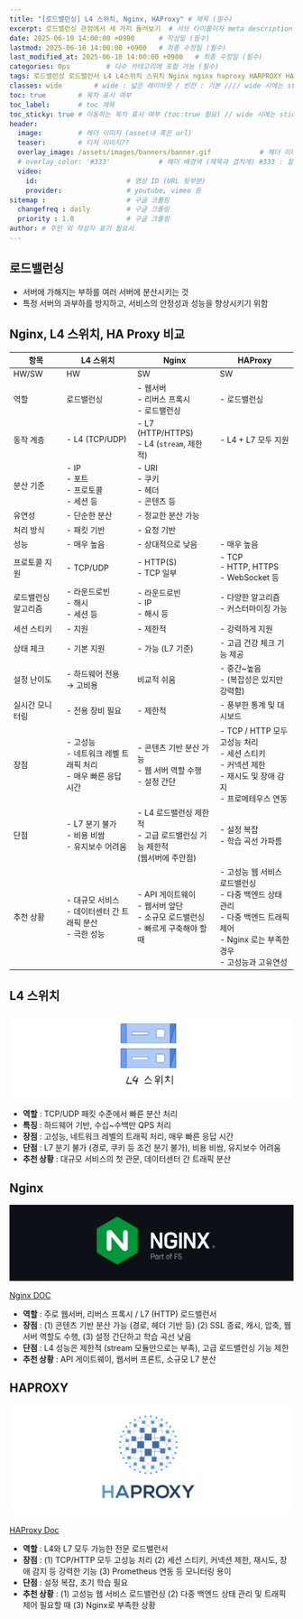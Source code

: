 ```yaml
---
title: "[로드밸런싱] L4 스위치, Nginx, HAProxy" # 제목 (필수)
excerpt: 로드밸런싱 관점에서 세 가지 둘러보기  # 서브 타이틀이자 meta description (필수)
date: 2025-06-10 14:00:00 +0900      # 작성일 (필수)
lastmod: 2025-06-10 14:00:00 +0900   # 최종 수정일 (필수)
last_modified_at: 2025-06-10 14:00:00 +0900   # 최종 수정일 (필수)
categories: Ops         # 다수 카테고리에 포함 가능 (필수)
tags: 로드밸런싱 로드밸런서 L4 L4스위치 스위치 Nginx nginx haproxy HARPROXY HAProxy                     # 태그 복수개 가능 (필수)
classes: wide        # wide : 넓은 레이아웃 / 빈칸 : 기본 //// wide 시에는 sticky toc 불가
toc: true        # 목차 표시 여부
toc_label:       # toc 제목
toc_sticky: true # 이동하는 목차 표시 여부 (toc:true 필요) // wide 시에는 sticky toc 불가
header: 
  image:         # 헤더 이미지 (asset내 혹은 url)
  teaser:        # 티저 이미지??
  overlay_image: /assets/images/banners/banner.gif            # 헤더 이미지 (제목과 겹치게)
  # overlay_color: '#333'            # 헤더 배경색 (제목과 겹치게) #333 : 짙은 회색 (필수)
  video:
    id:                      # 영상 ID (URL 뒷부분)
    provider:                # youtube, vimeo 등
sitemap :                    # 구글 크롤링
  changefreq : daily         # 구글 크롤링
  priority : 1.0             # 구글 크롤링
author: # 주인 외 작성자 표기 필요시
---
```

<!--postNo: 20250610_003-->


## 로드밸런싱  

- 서버에 가해지는 부하를 여러 서버에 분산시키는 것    
- 특정 서버의 과부하를 방지하고, 서비스의 안정성과 성능을 향상시키기 위함  

## Nginx, L4 스위치, HA Proxy 비교  

| 항목 | L4 스위치 | Nginx| HAProxy|
| ---- | -------- | ---- | ------ |
| HW/SW| HW | SW | SW |
| 역할 | 로드밸런싱| - 웹서버<br>- 리버스 프록시<br>- 로드밸런싱<br>| - 로드밸런싱|
| 동작 계층| - L4 (TCP/UDP) | - L7 (HTTP/HTTPS)<br>- L4 (`stream`, 제한적)| - L4 + L7 모두 지원|
| 분산 기준| - IP<br>- 포트<br>- 프로토콜<br>- 세션 등 | - URI<br>- 쿠키<br>- 헤더<br>- 콘텐츠 등 ||
| 유연성| - 단순한 분산 | - 정교한 분산 가능||
| 처리 방식| - 패킷 기반| - 요청 기반||
| 성능 | - 매우 높음| - 상대적으로 낮음 | - 매우 높음|
| 프로토콜 지원| - TCP/UDP| - HTTP(S)<br>- TCP 일부| - TCP<br>- HTTP, HTTPS<br>- WebSocket 등|
| 로드밸런싱 알고리즘 | - 라운드로빈<br>- 해시<br>- 세션 등| - 라운드로빈<br>- IP<br>- 해시 등| - 다양한 알고리즘<br>- 커스터마이징 가능|
| 세션 스티키 | - 지원 | - 제한적| - 강력하게 지원|
| 상태 체크| - 기본 지원| - 가능 (L7 기준) | - 고급 건강 체크 기능 제공 |
| 설정 난이도 | - 하드웨어 전용<br>→ 고비용 | 비교적 쉬움 | - 중간~높음<br>- (복잡성은 있지만 강력함)|
| 실시간 모니터링 | - 전용 장비 필요 | - 제한적| - 풍부한 통계 및 대시보드|
| 장점 | - 고성능<br>- 네트워크 레벨 트래픽 처리<br>- 매우 빠른 응답 시간 | - 콘텐츠 기반 분산 가능<br>- 웹 서버 역할 수행<br>- 설정 간단| - TCP / HTTP 모두 고성능 처리<br>- 세션 스티키<br>- 커넥션 제한<br>- 재시도 및 장애 감지<br>- 프로메테우스 연동 |
| 단점 | - L7 분기 불가<br>- 비용 비쌈<br>- 유지보수 어려움| - L4 로드밸런싱 제한적<br>- 고급 로드밸런싱 기능 제한적<br>(웹서버에 주안점)| - 설정 복잡<br>- 학습 곡선 가파름 |
| 추천 상황| - 대규모 서비스<br>- 데이터센터 간 트래픽 분산<br>- 극한 성능 | - API 게이트웨이<br>- 웹서버 앞단<br>- 소규모 로드밸런싱<br>- 빠르게 구축해야 할 때 | - 고성능 웹 서비스 로드밸런싱<br>- 다중 백엔드 상태 관리<br>- 다중 백엔드 트래픽 제어<br>- Nginx 로는 부족한 경우<br>- 고성능과 고유연성 |


## L4 스위치  

![](/assets/images/20250610_003_001.png)  

- **역할** : TCP/UDP 패킷 수준에서 빠른 분산 처리  
- **특징** : 하드웨어 기반, 수십~수백만 QPS 처리  
- **장점** : 고성능, 네트워크 레벨의 트래픽 처리, 매우 빠른 응답 시간  
- **단점** : L7 분기 불가 (경로, 쿠키 등 조건 분기 불가), 비용 비쌈, 유지보수 어려움  
- **추천 상황** : 대규모 서비스의 첫 관문, 데이터센터 간 트래픽 분산  


## Nginx  

![](/assets/images/20250610_003_002.png)  

[Nginx DOC](https://nginx.org/)  

- **역할** : 주로 웹서버, 리버스 프록시 / L7 (HTTP) 로드밸런서  
- **장점** : (1) 콘텐츠 기반 분산 가능 (경로, 헤더 기반 등) (2) SSL 종료, 캐시, 압축, 웹서버 역할도 수행, (3) 설정 간단하고 학습 곡선 낮음  
- **단점** : L4 성능은 제한적 (stream 모듈만으로는 부족), 고급 로드밸런싱 기능 제한  
- **추천 상황** : API 게이트웨이, 웹서버 프론트, 소규모 L7 분산  


## HAPROXY  

![](/assets/images/20250610_003_003.png)  

[HAProxy Doc](https://www.haproxy.org/)  

- **역할** : L4와 L7 모두 가능한 전문 로드밸런서  
- **장점** : (1) TCP/HTTP 모두 고성능 처리 (2) 세션 스티키, 커넥션 제한, 재시도, 장애 감지 등 강력한 기능 (3) Prometheus 연동 등 모니터링 용이  
- **단점** : 설정 복잡, 초기 학습 필요  
- **추천 상황** : (1) 고성능 웹 서비스 로드밸런싱 (2) 다중 백엔드 상태 관리 및 트래픽 제어 필요할 때 (3) Nginx로 부족한 상황